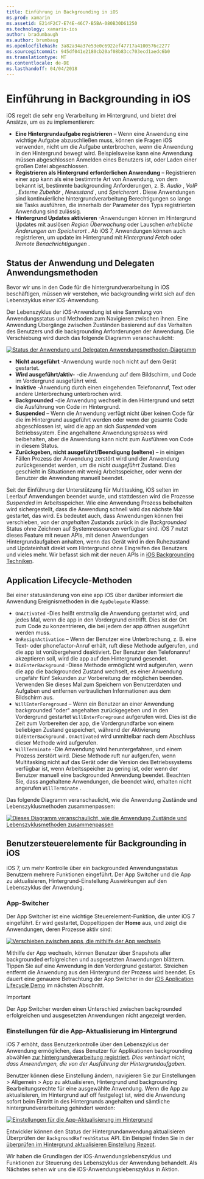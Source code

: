 ```yaml
---
title: Einführung in Backgrounding in iOS
ms.prod: xamarin
ms.assetid: E214F2C7-E74E-46C7-B5BA-080B30D61250
ms.technology: xamarin-ios
author: bradumbaugh
ms.author: brumbaug
ms.openlocfilehash: 3a82a34a37e53e0c6922ef47717a4100576c2277
ms.sourcegitcommit: 945df041e2180cb20af08b83cc703ecd1aedc6b0
ms.translationtype: MT
ms.contentlocale: de-DE
ms.lasthandoff: 04/04/2018
---
```

# <a name="introduction-to-backgrounding-in-ios"></a>Einführung in Backgrounding in iOS

iOS regelt die sehr eng Verarbeitung im Hintergrund, und bietet drei Ansätze, um es zu implementieren:

-  **Eine Hintergrundaufgabe registrieren** – Wenn eine Anwendung eine wichtige Aufgabe abzuschließen muss, können sie Fragen iOS verwenden, nicht um die Aufgabe unterbrochen, wenn die Anwendung in den Hintergrund bewegt wird. Beispielsweise kann eine Anwendung müssen abgeschlossen Anmelden eines Benutzers ist, oder Laden einer großen Datei abgeschlossen.
-  **Registrieren als Hintergrund erforderlichen Anwendung** – Registrieren einer app kann als eine bestimmte Art von Anwendung, von dem bekannt ist, bestimmte backgrounding Anforderungen, z. B. *Audio* , *VoIP* ,  *Externe Zubehör* , *Newsstand* , und *Speicherort* . Diese Anwendungen sind kontinuierliche hintergrundverarbeitung Berechtigungen so lange sie Tasks ausführen, die innerhalb der Parameter des Typs registrierten Anwendung sind zulässig.
-  **Hintergrund Updates aktivieren** -Anwendungen können im Hintergrund Updates mit auslösen *Region Überwachung* oder Lauschen *erhebliche Änderungen am Speicherort* . Ab iOS 7, Anwendungen können auch registrieren, um update im Hintergrund mit *Hintergrund Fetch* oder *Remote Benachrichtigungen* .


## <a name="application-states-and-application-delegate-methods"></a>Status der Anwendung und Delegaten Anwendungsmethoden

Bevor wir uns in den Code für die hintergrundverarbeitung in iOS beschäftigen, müssen wir verstehen, wie backgrounding wirkt sich auf den Lebenszyklus einer iOS-Anwendung.

Der Lebenszyklus der iOS-Anwendung ist eine Sammlung von Anwendungsstatus und Methoden zum Navigieren zwischen ihnen. Eine Anwendung Übergänge zwischen Zuständen basierend auf das Verhalten des Benutzers und die backgrounding Anforderungen der Anwendung. Die Verschiebung wird durch das folgende Diagramm veranschaulicht:

 [![](introduction-to-backgrounding-in-ios-images/applicationlifecycle-.png "Status der Anwendung und Delegaten Anwendungsmethoden-Diagramm")](introduction-to-backgrounding-in-ios-images/applicationlifecycle-.png#lightbox)

-  **Nicht ausgeführt** -Anwendung wurde noch nicht auf dem Gerät gestartet.
-  **Wird ausgeführt/aktiv-** -die Anwendung auf dem Bildschirm, und Code im Vordergrund ausgeführt wird.
-  **Inaktive** -Anwendung durch einen eingehenden Telefonanruf, Text oder andere Unterbrechung unterbrochen wird.
-  **Backgrounded** -die Anwendung wechselt in den Hintergrund und setzt die Ausführung von Code im Hintergrund.
-  **Suspended** – Wenn die Anwendung verfügt nicht über keinen Code für die im Hintergrund ausgeführt werden oder wenn der gesamte Code abgeschlossen ist, wird die app an sich *Suspended* vom Betriebssystem. Eine angehaltene Anwendungsprozess wird beibehalten, aber die Anwendung kann nicht zum Ausführen von Code in diesem Status.
-  **Zurückgeben, nicht ausgeführt/Beendigung (seltene)** – in einigen Fällen Prozess der Anwendung zerstört wird und der Anwendung zurückgesendet werden, um die *nicht ausgeführt* Zustand. Dies geschieht in Situationen mit wenig Arbeitsspeicher, oder wenn der Benutzer die Anwendung manuell beendet.


Seit der Einführung der Unterstützung für Multitasking, iOS selten im Leerlauf Anwendungen beendet wurde, und stattdessen wird die Prozesse *Suspended* im Arbeitsspeicher. Wie eine Anwendung Prozess beibehalten wird sichergestellt, dass die Anwendung schnell wird das nächste Mal gestartet, das wird. Es bedeutet auch, dass Anwendungen können frei verschieben, von der *angehalten* Zustands zurück in die *Backgrounded* Status ohne Zeichnen auf Systemressourcen verfügbar sind. iOS 7 nutzt dieses Feature mit neuen APIs, mit denen Anwendungen Hintergrundaufgaben anhalten, wenn das Gerät wird in den Ruhezustand und Updateinhalt direkt vom Hintergrund ohne Eingreifen des Benutzers und vieles mehr. Wir befasst sich mit der neuen APIs in [iOS Backgrounding Techniken](~/ios/app-fundamentals/backgrounding/ios-backgrounding-techniques/index.md).

## <a name="application-lifecycle-methods"></a>Application Lifecycle-Methoden

Bei einer statusänderung von eine app iOS über darüber informiert die Anwendung Ereignismethoden in die `AppDelegate` Klasse:

-  `OnActivated` -Dies heißt erstmalig die Anwendung gestartet wird, und jedes Mal, wenn die app in den Vordergrund eintrifft. Dies ist der Ort zum Code zu konzentrieren, die bei jedem der app öffnen ausgeführt werden muss.
-  `OnResignActivation` – Wenn der Benutzer eine Unterbrechung, z. B. eine Text- oder phonefactor-Anruf erhält, ruft diese Methode aufgerufen, und die app ist vorübergehend deaktiviert. Der Benutzer den Telefonanruf akzeptieren soll, wird die app auf den Hintergrund gesendet.
-  `DidEnterBackground` -Diese Methode ermöglicht wird aufgerufen, wenn die app die backgrounded Zustand wechselt, es einer Anwendung ungefähr fünf Sekunden zur Vorbereitung der möglichen beenden. Verwenden Sie dieses Mal zum Speichern von Benutzerdaten und Aufgaben und entfernen vertraulichen Informationen aus dem Bildschirm aus.
-  `WillEnterForeground` – Wenn ein Benutzer an einer Anwendung backgrounded "oder" angehalten zurückgegeben und in den Vordergrund gestartet `WillEnterForeground` aufgerufen wird. Dies ist die Zeit zum Vorbereiten der app, die Vordergrundfarbe von einem beliebigen Zustand gespeichert, während der Aktivierung `DidEnterBackground` .  `OnActivated` wird unmittelbar nach dem Abschluss dieser Methode wird aufgerufen.
-  `WillTerminate` -Die Anwendung wird heruntergefahren, und einem Prozess zerstört wird. Diese Methode ruft nur aufgerufen, wenn Multitasking nicht auf das Gerät oder die Version des Betriebssystems verfügbar ist, wenn Arbeitsspeicher zu gering ist, oder wenn der Benutzer manuell eine backgrounded Anwendung beendet. Beachten Sie, dass angehaltene Anwendungen, die beendet wird, erhalten nicht angerufen `WillTerminate` .


Das folgende Diagramm veranschaulicht, wie die Anwendung Zustände und Lebenszyklusmethoden zusammenpassen:

 [![](introduction-to-backgrounding-in-ios-images/image2.png "Dieses Diagramm veranschaulicht, wie die Anwendung Zustände und Lebenszyklusmethoden zusammenpassen")](introduction-to-backgrounding-in-ios-images/image2.png#lightbox)

## <a name="user-controls-for-backgrounding-in-ios"></a>Benutzersteuerelemente für Backgrounding in iOS

iOS 7, um mehr Kontrolle über ein backgrounded Anwendungsstatus Benutzern mehrere Funktionen eingeführt. Der App Switcher und die App zu aktualisieren, Hintergrund-Einstellung Auswirkungen auf den Lebenszyklus der Anwendung.

### <a name="app-switcher"></a>App-Switcher

Der App Switcher ist eine wichtige Steuerelement-Funktion, die unter iOS 7 eingeführt. Er wird gestartet, Doppeltippen der **Home** aus, und zeigt die Anwendungen, deren Prozesse aktiv sind:

 [![](introduction-to-backgrounding-in-ios-images/app-switcher-.png "Verschieben zwischen apps, die mithilfe der App wechseln")](introduction-to-backgrounding-in-ios-images/app-switcher-.png#lightbox)

Mithilfe der App wechseln, können Benutzer über Snapshots aller backgrounded erfolgreichen und ausgesetzten Anwendungen blättern. Tippen Sie auf eine Anwendung in den Vordergrund gestartet. Streichen entfernt die Anwendung aus den Hintergrund der Prozess wird beendet. Es dauert eine genauere Betrachtung der App Switcher in der [iOS Application Lifecycle Demo](~/ios/app-fundamentals/backgrounding/application-lifecycle-demo.md) im nächsten Abschnitt.

> [!IMPORTANT]
> Der App Switcher werden einen Unterschied zwischen backgrounded erfolgreichen und ausgesetzten Anwendungen nicht angezeigt werden.



### <a name="background-app-refresh-settings"></a>Einstellungen für die App-Aktualisierung im Hintergrund

iOS 7 erhöht, dass Benutzerkontrolle über den Lebenszyklus der Anwendung ermöglichen, dass Benutzer für Applikationen backgrounding abwählen [zur hintergrundverarbeitung registriert](~/ios/app-fundamentals/backgrounding/ios-backgrounding-techniques/registering-applications-to-run-in-background.md). *Dies verhindert nicht, dass Anwendungen, die von der Ausführung der Hintergrundaufgaben*.

Benutzer können diese Einstellung ändern, navigieren Sie zur <span class="uiitem">Einstellungen > Allgemein > App zu aktualisieren, Hintergrund</span> und backgrounding Bearbeitungsrechte für eine ausgewählte Anwendung. Wenn die App zu aktualisieren, im Hintergrund auf off festgelegt ist, wird die Anwendung sofort beim Eintritt in des Hintergrunds angehalten und sämtliche hintergrundverarbeitung gehindert werden:

 [![](introduction-to-backgrounding-in-ios-images/settings-.png "Einstellungen für die App-Aktualisierung im Hintergrund")](introduction-to-backgrounding-in-ios-images/settings-.png#lightbox)

Entwickler können den Status der Hintergrundanwendung aktualisieren Überprüfen der `BackgroundRefreshStatus` API. Ein Beispiel finden Sie in der [überprüfen im Hintergrund aktualisieren Einstellung Rezept](https://developer.xamarin.com/recipes/ios/multitasking/check_background_refresh_setting/).

Wir haben die Grundlagen der iOS-Anwendungslebenszyklus und Funktionen zur Steuerung des Lebenszyklus der Anwendung behandelt. Als Nächstes sehen wir uns die iOS-Anwendungslebenszyklus in Aktion.

